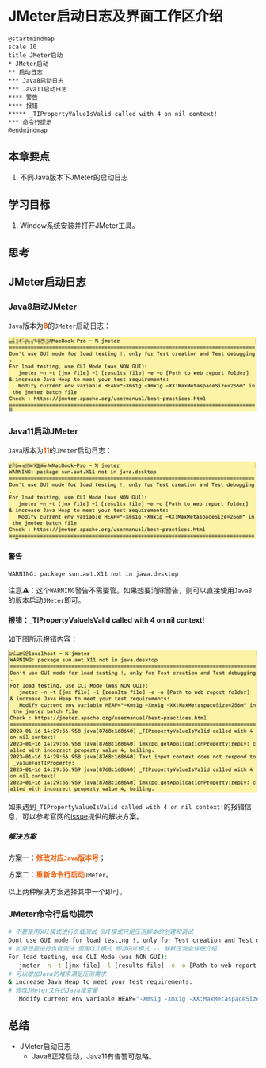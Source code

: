 # JMeter启动日志及界面工作区介绍



```plantuml
@startmindmap
scale 10
title JMeter启动
* JMeter启动
** 启动日志
*** Java8启动日志
*** Java11启动日志
**** 警告
**** 报错
***** _TIPropertyValueIsValid called with 4 on nil context!
*** 命令行提示
@endmindmap
```


## 本章要点

1. 不同Java版本下JMeter的启动日志


## 学习目标

1. Window系统安装并打开JMeter工具。


## 思考

## JMeter启动日志

### Java8启动JMeter

`Java`版本为**8**的`JMeter`启动日志：


![](assets/20230116145155.png)

### Java11启动JMeter

`Java`版本为**11**的`JMeter`启动日志：

![](assets/20230116145606.png)


#### 警告

```bash
WARNING: package sun.awt.X11 not in java.desktop
```
注意⚠️：这个`WARNING`警告不需要管。如果想要消除警告，则可以直接使用`Java8`的版本启动`JMeter`即可。


#### 报错：_TIPropertyValueIsValid called with 4 on nil context!
如下图所示报错内容：

![](assets/20230116143106.png)

如果遇到`_TIPropertyValueIsValid called with 4 on nil context!`的报错信息，可以参考官网的[issue](https://github.com/apache/jmeter/issues/5533)提供的解决方案。


##### 解决方案

方案一：**修改对应`Java`版本号**；

方案二：**重新命令行启动**`JMeter`。

以上两种解决方案选择其中一个即可。


### JMeter命令行启动提示

```bash
# 不要使用GUI模式进行负载测试 GUI模式只是压测脚本的创建和调试
Dont use GUI mode for load testing !, only for Test creation and Test debugging.
# 如果想要进行负载测试 使用CLI模式 即非GUI模式 -- 静默压测会详细介绍
For load testing, use CLI Mode (was NON GUI):
   jmeter -n -t [jmx file] -l [results file] -e -o [Path to web report folder]
# 可以增加Java的堆来满足压测需求
& increase Java Heap to meet your test requirements:
# 修改JMeter文件的Java堆变量
   Modify current env variable HEAP="-Xms1g -Xmx1g -XX:MaxMetaspaceSize=256m" in the jmeter batch file
```

## 总结

- JMeter启动日志
  - Java8正常启动，Java11有告警可忽略。





<style>
  strong {
    color: #ea6010;
    font-weight: bolder;
  }
  .reveal blockquote {
    font-style: unset;
  }
</style>

